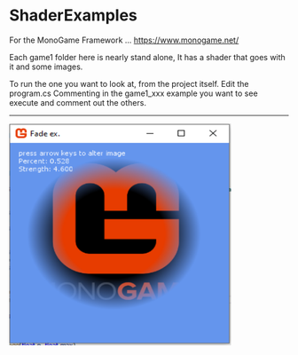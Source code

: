 # ShaderExamples

For the MonoGame Framework ... https://www.monogame.net/
 
Each game1 folder here is nearly stand alone, It has a shader that goes with it and some images.


To run the one you want to look at, from the project itself. 
Edit the program.cs 
Commenting in the game1_xxx example you want to see execute and comment out the others.

_______


<img src="ShaderFade.png"  height="400" width="400">


